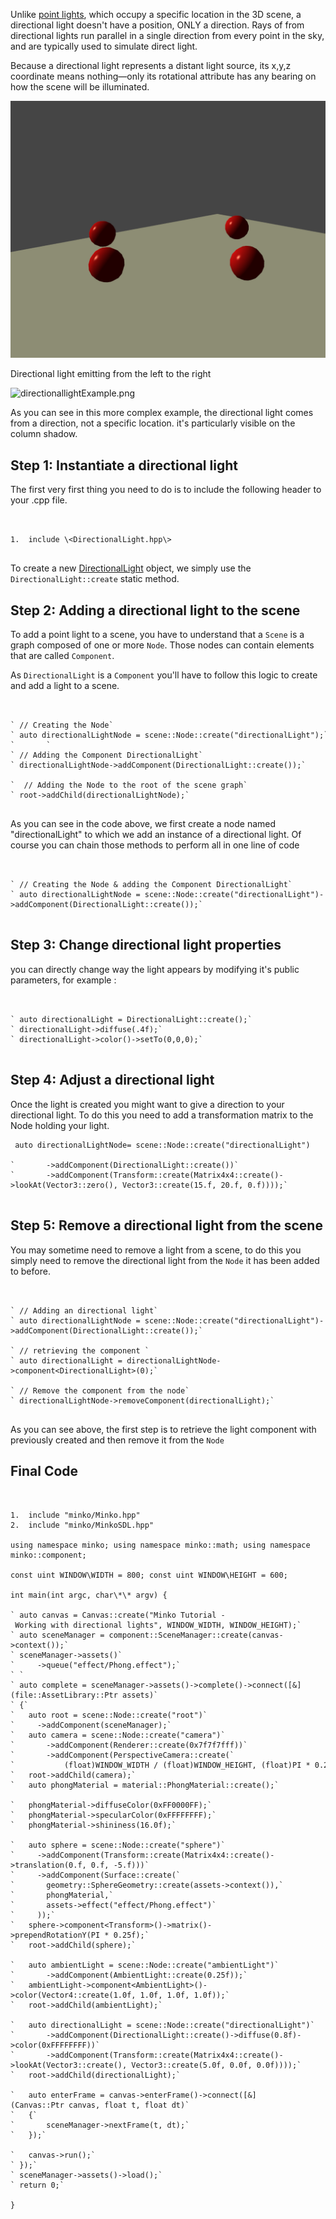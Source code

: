 Unlike [point lights](Working_with_point_lights.md), which occupy a specific location in the 3D scene, a directional light doesn't have a position, ONLY a direction. Rays of from directional lights run parallel in a single direction from every point in the sky, and are typically used to simulate direct light.

Because a directional light represents a distant light source, its x,y,z coordinate means nothing—only its rotational attribute has any bearing on how the scene will be illuminated.

![](images/Directionallight.png "images/Directionallight.png")

Directional light emitting from the left to the right

![](directionallightExample.png "directionallightExample.png")

As you can see in this more complex example, the directional light comes from a direction, not a specific location. it's particularly visible on the column shadow.

Step 1: Instantiate a directional light
---------------------------------------

The first very first thing you need to do is to include the following header to your .cpp file.


```


1.  include \<DirectionalLight.hpp\>


```


To create a new [DirectionalLight](http://doc.minko.io/reference/v3/classminko_1_1component_1_1_directional_light.html) object, we simply use the `DirectionalLight::create` static method.

Step 2: Adding a directional light to the scene
-----------------------------------------------

To add a point light to a scene, you have to understand that a `Scene` is a graph composed of one or more `Node`. Those nodes can contain elements that are called `Component`.

As `DirectionalLight` is a `Component` you'll have to follow this logic to create and add a light to a scene.


```


` // Creating the Node`
` auto directionalLightNode = scene::Node::create("directionalLight");`
`       `
` // Adding the Component DirectionalLight`
` directionalLightNode->addComponent(DirectionalLight::create());`

`  // Adding the Node to the root of the scene graph`
` root->addChild(directionalLightNode);`


```


As you can see in the code above, we first create a node named "directionalLight" to which we add an instance of a directional light. Of course you can chain those methods to perform all in one line of code


```


` // Creating the Node & adding the Component DirectionalLight`
` auto directionalLightNode = scene::Node::create("directionalLight")->addComponent(DirectionalLight::create());`


```


Step 3: Change directional light properties
-------------------------------------------

you can directly change way the light appears by modifying it's public parameters, for example : 
```


` auto directionalLight = DirectionalLight::create();`
` directionalLight->diffuse(.4f);`
` directionalLight->color()->setTo(0,0,0);`


```


Step 4: Adjust a directional light
----------------------------------

Once the light is created you might want to give a direction to your directional light. To do this you need to add a transformation matrix to the Node holding your light.


```
 auto directionalLightNode= scene::Node::create("directionalLight")

`       ->addComponent(DirectionalLight::create())`
`       ->addComponent(Transform::create(Matrix4x4::create()->lookAt(Vector3::zero(), Vector3::create(15.f, 20.f, 0.f))));`


```


Step 5: Remove a directional light from the scene
-------------------------------------------------

You may sometime need to remove a light from a scene, to do this you simply need to remove the directional light from the `Node` it has been added to before.


```


` // Adding an directional light`
` auto directionalLightNode = scene::Node::create("directionalLight")->addComponent(DirectionalLight::create());`

` // retrieving the component `
` auto directionalLight = directionalLightNode->component<DirectionalLight>(0);`

` // Remove the component from the node`
` directionalLightNode->removeComponent(directionalLight);`


```


As you can see above, the first step is to retrieve the light component with previously created and then remove it from the `Node`

Final Code
----------


```


1.  include "minko/Minko.hpp"
2.  include "minko/MinkoSDL.hpp"

using namespace minko; using namespace minko::math; using namespace minko::component;

const uint WINDOW\WIDTH = 800; const uint WINDOW\HEIGHT = 600;

int main(int argc, char\*\* argv) {

` auto canvas = Canvas::create("Minko Tutorial - Working with directional lights", WINDOW_WIDTH, WINDOW_HEIGHT);`
` auto sceneManager = component::SceneManager::create(canvas->context());`
` sceneManager->assets()`
`     ->queue("effect/Phong.effect");`
` `
` auto complete = sceneManager->assets()->complete()->connect([&](file::AssetLibrary::Ptr assets)`
` {`
`   auto root = scene::Node::create("root")`
`     ->addComponent(sceneManager);`
`   auto camera = scene::Node::create("camera")`
`       ->addComponent(Renderer::create(0x7f7f7fff))`
`       ->addComponent(PerspectiveCamera::create(`
`           (float)WINDOW_WIDTH / (float)WINDOW_HEIGHT, (float)PI * 0.25f, .1f, 1000.f));`
`   root->addChild(camera);`
`   auto phongMaterial = material::PhongMaterial::create();`

`   phongMaterial->diffuseColor(0xFF0000FF);`
`   phongMaterial->specularColor(0xFFFFFFFF);`
`   phongMaterial->shininess(16.0f);`

`   auto sphere = scene::Node::create("sphere")`
`     ->addComponent(Transform::create(Matrix4x4::create()->translation(0.f, 0.f, -5.f)))`
`     ->addComponent(Surface::create(`
`       geometry::SphereGeometry::create(assets->context()),`
`       phongMaterial,`
`       assets->effect("effect/Phong.effect")`
`     ));`
`   sphere->component<Transform>()->matrix()->prependRotationY(PI * 0.25f);`
`   root->addChild(sphere);`

`   auto ambientLight = scene::Node::create("ambientLight")`
`       ->addComponent(AmbientLight::create(0.25f));`
`   ambientLight->component<AmbientLight>()->color(Vector4::create(1.0f, 1.0f, 1.0f, 1.0f));`
`   root->addChild(ambientLight);`

`   auto directionalLight = scene::Node::create("directionalLight")`
`       ->addComponent(DirectionalLight::create()->diffuse(0.8f)->color(0xFFFFFFFF))`
`       ->addComponent(Transform::create(Matrix4x4::create()->lookAt(Vector3::create(), Vector3::create(5.0f, 0.0f, 0.0f))));`
`   root->addChild(directionalLight);`

`   auto enterFrame = canvas->enterFrame()->connect([&](Canvas::Ptr canvas, float t, float dt)`
`   {`
`       sceneManager->nextFrame(t, dt);`
`   });`

`   canvas->run();`
` });`
` sceneManager->assets()->load();`
` return 0;`

} 
```


